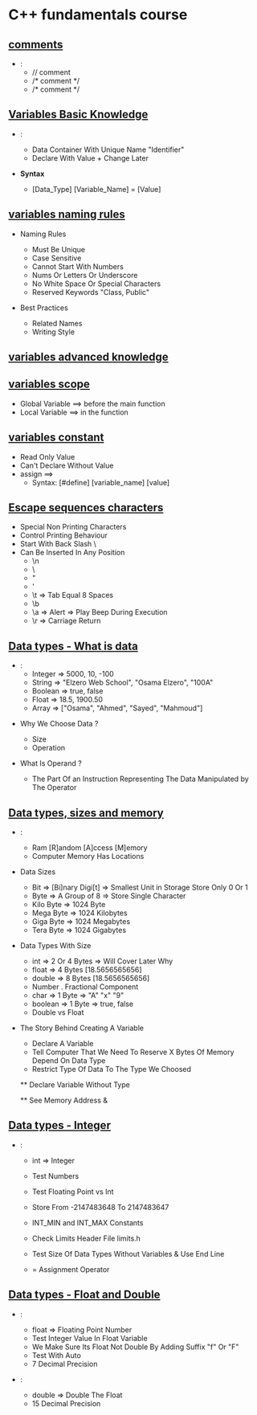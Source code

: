 # C++ fundamentals course

##  [**comments**](./comments)

* :
  * // comment
  * /* 
       comment
    */
  * /* comment */

##  [**Variables Basic Knowledge**](./variables_basic_knowledge) 

* :
  * Data Container With Unique Name "Identifier"
  * Declare With Value + Change Later

* **Syntax**

  * [Data_Type] [Variable_Name] = [Value]

##  [**variables naming rules**](./variables_naming_rules)


* Naming Rules
  * Must Be Unique
  * Case Sensitive
  * Cannot Start With Numbers
  * Nums Or Letters Or Underscore
  * No White Space Or Special Characters
  * Reserved Keywords "Class, Public"

* Best Practices
  * Related Names
  * Writing Style

## [**variables advanced knowledge**](./variables_advanced_knowledge)

## [**variables scope**](./variables_scope)

* Global Variable  ==> before the main function
* Local Variable   ==> in the function

## [**variables constant**](./variables_constant)

* Read Only Value
* Can't Declare Without Value
* assign  ==> 
	* Syntax: [#define] [variable_name] [value]

## [**Escape sequences characters**](./escape_sequences_characters)


* Special Non Printing Characters
* Control Printing Behaviour
* Start With Back Slash \\
* Can Be Inserted In Any Position
  - \n
  - \\
  - \"
  - \'
  - \t => Tab Equal 8 Spaces
  - \b
  - \a => Alert => Play Beep During Execution
  - \r => Carriage Return

## [**Data types - What is data**](./data_types-what_is_data)

* :
    * Integer => 5000, 10, -100
    * String => "Elzero Web School", "Osama Elzero", "100A"
    * Boolean => true, false
    * Float => 18.5, 1900.50
    * Array => ["Osama", "Ahmed", "Sayed", "Mahmoud"]
- Why We Choose Data ?
    * Size
    * Operation

- What Is Operand ?
    * The Part Of an Instruction Representing The Data Manipulated by The Operator

## [**Data types, sizes and memory**](./data_types_sizes_and_memory)

* :
  * Ram [R]andom [A]ccess [M]emory
  * Computer Memory Has Locations

* Data Sizes
  * Bit => [Bi]nary Digi[t] => Smallest Unit in Storage Store Only 0 Or 1
  * Byte => A Group of 8 => Store Single Character
  * Kilo Byte => 1024 Byte
  * Mega Byte => 1024 Kilobytes
  * Giga Byte => 1024 Megabytes
  * Tera Byte => 1024 Gigabytes

* Data Types With Size
  * int => 2 Or 4 Bytes => Will Cover Later Why
  * float => 4 Bytes [18.5656565656]
  * double => 8 Bytes [18.5656565656]
  * Number . Fractional Component
  * char => 1 Byte => "A" "x" "9"
  * boolean => 1 Byte => true, false
  * Double vs Float

* The Story Behind Creating A Variable
  * Declare A Variable
  * Tell Computer That We Need To Reserve X Bytes Of Memory Depend On Data Type
  * Restrict Type Of Data To The Type We Choosed

  ** Declare Variable Without Type

  ** See Memory Address &

## [**Data types - Integer**](./data_types_integer)

* :
   * int => Integer
   * Test Numbers
   * Test Floating Point vs Int
   * Store From -2147483648 To 2147483647
   * INT_MIN and INT_MAX Constants
   * Check Limits Header File limits.h
   * Test Size Of Data Types Without Variables & Use End Line

   * = Assignment Operator

## [**Data types - Float and Double**](./data_types-float_and_double)

* :
  * float => Floating Point Number
  * Test Integer Value In Float Variable
  * We Make Sure Its Float Not Double By Adding Suffix "f" Or "F"
  * Test With Auto
  * 7 Decimal Precision

* :
  * double => Double The Float
  * 15 Decimal Precision

